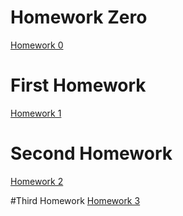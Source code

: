 # Homework Zero

[Homework 0](https://bu-ie-360.github.io/spring21-Umutdilsiz/HW0/HW1.html)

# First Homework

[Homework 1](https://bu-ie-360.github.io/spring21-Umutdilsiz/HW1/Homework2.html)

# Second Homework
[Homework 2](https://bu-ie-360.github.io/spring21-Umutdilsiz/HW2/Homeworkk2.html)

#Third Homework
[Homework 3](https://bu-ie-360.github.io/spring21-Umutdilsiz/hw3/Hw3.html)
